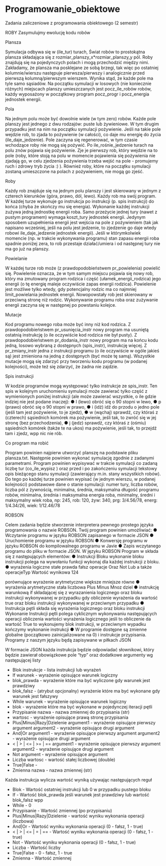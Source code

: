 # Programowanie_obiektowe
Zadania zaliczeniowe z programowania obiektowego (2 semestr)

ROBY
Zasymulujmy ewolucję kodu robów

Plansza

Symulacja odbywa się w (ile_tur) turach, Świat robów to prostokątna plansza składająca się z
rozmiar_planszy_x*rozmiar_planszy_y pól. Roby znajdują się na pojedynczych polach i mogą
przechodzić między nimi. Zakładamy, że plansza ma posklejane ze sobą brzegi, tak więc po ostatniej
kolumnie/wierszu następuje pierwsza/pierwszy i analogicznie przed pierwszą kolumną/pierwszym
wierszem. Wynika stąd, że każde pole ma tyle samo sąsiadów.
Na początku symulacji w losowych (nie koniecznie różnych) miejscach planszy umieszczanych jest
pocz_ile_robów robów, każdy wyposażony w początkowy program pocz_progr i pocz_energia
jednostek energii.

Pola

Na jednym polu może być dowolnie wiele (w tym zero) robów. Każde pole planszy jest jednego z dwu
rodzajów: puste lub żywieniowe. W tym drugim przypadku jest na nim na początku symulacji
pożywienie. Jeśli na takie pole wejdzie rob, to zjada to pożywienie (w całości), co daje mu energię do
życia (ile_daje_jedzenie). Pole zaczyna się regenerować, w tym czasie wchodzące roby nie mogą się
pożywić. Po ile_rośnie_jedzenie turach na polu znów pojawia się pożywienie. Zje je pierwszy rob,
który wejdzie na to pole (roby, które stoją na polu w momencie pojawienia się pożywienia nie zjadają
go, w celu zjedzenia pożywienia trzeba wejść na pole - promujemy ruch i zdrowy tryb życia :) ).
Również roby, które na początku symulacji zostaną umieszczone na polach z pożywieniem, nie mogą
go zjeść.

Roby

Każdy rob znajduje się na jednym polu planszy i jest skierowany w jednym z czterech kierunków
(góra, prawo, dól, lewo). Każdy rob ma swój program. W każdej turze wykonuje go instrukcja po
instrukcji (p. spis instrukcji) do końca (chyba że skończy mu się energia). Wykonanie każdej instrukcji
zużywa jedną jednostkę energii roba. Samo przeżycie jednej tury (nawet z pustym programem)
wymaga koszt_tury jednostek energii.
Jedynym sposobem uzupełnienia energii jest wejścia na pole z pożywieniem (tak jak napisano
wcześniej, jeśli na polu jest jedzenie, to zjedzenie go daje wtedy robowi ile_daje_jedzenie jednostek
energii). Jeśli w którymkolwiek momencie (np. w trakcie wykonywania programu) stan zapasu energii
roba spadnie poniżej zera, to rob przestaje działać/umiera i od następnej tury nie ma go już na
planszy.

Powielanie

W każdej turze rob może (z prawdopodobieństwem pr_powielenia) powielić się. Powielenie oznacza,
że w tym samym miejscu pojawia się nowy rob, który ma zmutowany program rodzica i część
(ułamek_energii_rodzica) jego energii (o tę energię maleje oczywiście zapas energii rodzica).
Powielenie jest możliwe tylko wtedy, gdy potencjalny rodzic ma co najmniej limit_powielania jednostek
energii. Nowopowstały rob jest skierowany w przeciwną stronę niż rodzic. Wykonywanie programu
roba oraz zużywanie energii zaczyna się w następnej po powstaniu kolejce.

Mutacje

Kod programu nowego roba może być inny niż kod rodzica. Z prawdopodobieństwem
pr_usunięcia_instr nowy program ma usuniętą ostatnią instrukcję (o ile oczywiście kod rodzica nie był
pusty). Z prawdopodobieństwem pr_dodania_instr nowy program ma na końcu kodu jedną, losowo
wybraną z dostępnych (spis_instr), instrukcję więcej. Z pr_zmiany_instr jedna z instrukcji programu (o
ile oczywiście w ogóle jakieś są) jest zmieniona na jedną z dostępnych (być może tę samą). Wszystkie
mutacje mogą się zdarzyć przy tworzeniu kodu programu (w podanej kolejności), może też się
zdarzyć, że żadna nie zajdzie.

Spis instrukcji

W kodzie programów mogą występować tylko instrukcje ze spis_instr. Ten spis w kolejnym
uruchomieniu symulacji może zawierać tylko część z wymienionych poniżej instrukcji (ale może
zawierać wszystkie, o ile gdzie indziej nie jest podane inaczej):
● l (lewo) obróć się o 90 stopni w lewo,
● p (prawo) obróć się o 90 stopni w prawo,
● i (idź) idź do przodu o jedno pole (jeśli tam jest pożywienie, to je zjedz),
● w (wąchaj) sprawdź, czy któraś z (czterech) sąsiednich komórek ma pożywienie, jeśli tak, to
zwróć się w jej stronę (bez przechodzenia),
● j (jedz) sprawdź, czy któraś z (ośmiu) sąsiednich komórek (także te na ukos) ma pożywienie,
jeśli tak, to przejdź tam i zjedz, wpp nic nie rób.

Co program ma robić

Program powinien najpierw utworzyć planszę na podstawie pliku plansza.txt.
Następnie powinien wykonać symulację zgodnie z zadanymi parametrami. Program powinien
wypisywać w trakcie symulacji co zadaną liczbę tur (co_ile_wypisz ) oraz przed i po zakończeniu
symulacji tekstowy opis bieżącego stanu symulacji (zawierający m.in. stany wszystkich robów).
Do tego po każdej turze powinien wypisać (w jednym wierszu, w podanej kolejności) podstawowe
dane o stanie symulacji: numer tury, liczba robów, liczba pól z żywnością, minimalna, średnia,
maksymalna długość programu robów, minimalna, średnia i maksymalna energia roba, minimalny,
średni i maksymalny wiek roba, np:
245, rob: 120, żyw: 340, prg: 3/4.56/78, energ: 1/4.34/26, wiek: 1/12.46/78




ROBSON

Celem zadania będzie stworzenie interpretera pewnego prostego języka programowania o
nazwie ROBSON.
Twój program powinien umożliwiać:
● Wczytanie programu w języku ROBSON zapisanego w formacie JSON
● Uruchomienie programu w języku ROBSON
● Konwersję programu w języku ROBSON do kompilowalnego programu w Javie
● Zapis wczytanego programu do pliku w formacie JSON.
W języku ROBSON Program w składa się z następujących elementów:
● Instrukcji Bloku wykonanie bloku instrukcji polega na wywołaniu funkcji wykonaj dla
każdej instrukcji z bloku.
● wyrażenia logiczne stałe prawda fałsz operacje Oraz Not Lub a także operacjeTyp Wartość wynikowa
124

porównujące wyrażenie arytmetyczne większe mniejsze równe
● wyrażenia arytmetyczne stała liczbowa Plus Minus Mnoz dziel
● instrukcję warunkową if składającej się z wyrazanienia logicznego oraz bloku
instrukcji wykonywanej w przypadku gdy obliczenie wyrażenia da wartość true oraz
bloku instrukcji wykonywanej w przeciwnym przypadku
● Instrukcja pętli składa się wyrażenia logicznego oraz bloku instrukcji
Wykonanie Instrukcji pętli polega cyklicznym wykonywaniu następujących operacji
obliczenia wartości wyrażenia logicznego jeśli to obliczenie da wartość True to
wykonujemy blok instrukcji, w przeciwnym wypadku kończymy wykonanie instrukcji
● W programie dostępne są zmienne globalne (początkowo zainicjalizowane na 0) i
instrukcje przypisania.
Programy z naszym języku będą zapisywane w piłkach JSON

W formacie JSON każda instrukcja będzie odpowiadać słownikowi, który będzie zawierał
obowiązkowe pole “typ” oraz dodatkowe argumenty wg następującej listy

- Blok instrukcje - lista instrukcji lub wyrażeń
- If warunek - wyrażenie opisujące warunek logiczny
- blok_prawda - wyrażenie które ma być wyliczone gdy warunek jest prawdziwy
- blok_falsz - (atrybut opcjonalny) wyrażenie które ma być wykonane gdy warunek jest fałszywy
- While warunek - wyrażenie opisujące warunek logiczny
- blok - wyrażenie które ma być wykonane w pojedynczej iteracji pętli
- Przypisanie nazwa - nazwa zmiennej do przypisania (str)
- wartosc - wyrażenie opisujące prawą stronę przypisania
- Plus|Minus|Razy|Dzielenie argument1 - wyrażenie opisujące pierwszy argument
                            argument2 - wyrażenie opisujące drugi argument
- And|Or argument1 - wyrażenie opisujące pierwszy argument
         argument2 - wyrażenie opisujące drugi argument
- < | > | <= | >= | == argument1 - wyrażenie opisujące pierwszy argument
                       argument2 - wyrażenie opisujące drugi argument
- Not argument - wyrażenie opisujące argument
- Liczba wartosc - wartość stałej liczbowej (double)
- True|False -
- Zmienna nazwa - nazwa zmiennej (str)

Każda instrukcja wylicza wartość wyniką używając następujących reguł

- Blok - Wartość ostatniej instrukcji lub 0 w przypadku pustego bloku
- If - Wartość blok_prawda jeśli warunek jest prawdziwy lub wartość blok_falsz wpp
- While - 0
- Przypisanie - Wartość zmiennej (po przypisaniu)
- Plus|Minus|Razy|Dzielenie - wartość wyniku wykonania operacji (liczbowa)
- And|Or - Wartość wyniku wykonania operacji (0 - fałsz, 1 - true)
- < | > | <= | = | == - Wartość wyniku wykonania operacji (0 - fałsz, 1 - true)
- Not - Wartość wyniku wykonania operacji (0 - fałsz, 1 - true)
- Liczba - Wartość liczby
- True|False - 0 - fałsz, 1 - true
- Zmienna - Wartość zmiennej
